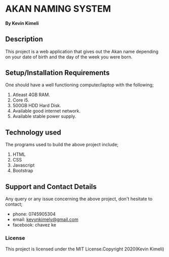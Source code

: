 # AKAN NAMING SYSTEM

#### By Kevin Kimeli
## Description
This project is a web application that gives out the Akan name depending on your date of birth and the day of the week you were born.
## Setup/Installation Requirements
One should have a well functioning computer/laptop with the following;
1. Atleast 4GB RAM.
2. Core i5.
3. 500GB HDD Hard Disk.
4. Available good internet network.
5. Available stable power supply.

## Technology used
The programs used to build the above project include;
1. HTML
2. CSS
3. Javascript
4. Bootstrap

## Support and Contact Details
Any query or any issue concerning the above project, don't hesitate to contact;
+ phone: 0745905304
+ email: kevynkimely@gmail.com
+ facebook: chavez ke

### License
This project is licensed under the MIT License.Copyright 2020(Kevin Kimeli)